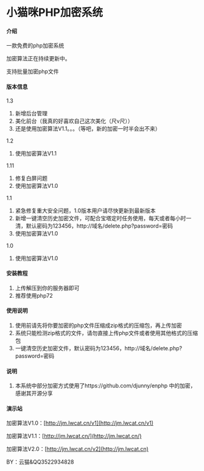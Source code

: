 # 小猫咪PHP加密系统

#### 介绍
  一款免费的php加密系统

  加密算法正在持续更新中。

  支持批量加密php文件

#### 版本信息

1.3
1.  新增后台管理
2.  美化前台（我真的好喜欢自己这次美化（尺v尺））
3.  还是使用加密算法V1.1。。。（等吧，新的加密一时半会出不来）

1.2
1.  使用加密算法V1.1

1.11
1.  修复白屏问题
2.  使用加密算法V1.0

1.1
1.  紧急修复重大安全问题，1.0版本用户请尽快更新到最新版本
2.  新增一键清空历史加密文件，可配合宝塔定时任务使用，每天或者每小时一清，默认密码为123456，http://域名/delete.php?password=密码
3.  使用加密算法V1.0

1.0  
1.  使用加密算法V1.0


#### 安装教程

1.  上传解压到你的服务器即可
2.  推荐使用php72

#### 使用说明

1.  使用前请先将你要加密的php文件压缩成zip格式的压缩包，再上传加密
2.  系统只能检测zip格式的文件，请勿直接上传php文件或者使用其他格式的压缩包
3.  一键清空历史加密文件，默认密码为123456，http://域名/delete.php?password=密码

#### 说明

1.  本系统中部分加密方式使用了https://github.com/djunny/enphp 中的加密，感谢其开源分享


#### 演示站

  加密算法V1.0：[http://jm.lwcat.cn/v1](http://jm.lwcat.cn/v1)

  加密算法V1.1：[http://jm.lwcat.cn/](http://jm.lwcat.cn/)

  加密算法V2.0：[http://jm.lwcat.cn/v2](http://jm.lwcat.cn)

BY：云猫&QQ3522934828
